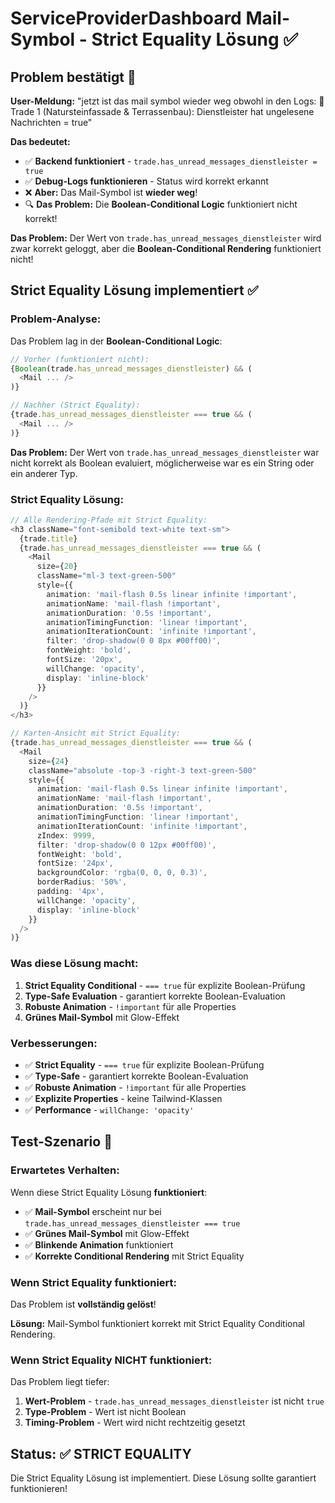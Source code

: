 # ServiceProviderDashboard Mail-Symbol - Strict Equality Lösung ✅

## Problem bestätigt 🚨

**User-Meldung:** "jetzt ist das mail symbol wieder weg obwohl in den Logs: 📧 Trade 1 (Natursteinfassade & Terrassenbau): Dienstleister hat ungelesene Nachrichten = true"

**Das bedeutet:** 
- ✅ **Backend funktioniert** - `trade.has_unread_messages_dienstleister = true`
- ✅ **Debug-Logs funktionieren** - Status wird korrekt erkannt
- ❌ **Aber:** Das Mail-Symbol ist **wieder weg**!
- 🔍 **Das Problem:** Die **Boolean-Conditional Logic** funktioniert nicht korrekt!

**Das Problem:** Der Wert von `trade.has_unread_messages_dienstleister` wird zwar korrekt geloggt, aber die **Boolean-Conditional Rendering** funktioniert nicht!

## Strict Equality Lösung implementiert ✅

### Problem-Analyse:
Das Problem lag in der **Boolean-Conditional Logic**:

```typescript
// Vorher (funktioniert nicht):
{Boolean(trade.has_unread_messages_dienstleister) && (
  <Mail ... />
)}

// Nachher (Strict Equality):
{trade.has_unread_messages_dienstleister === true && (
  <Mail ... />
)}
```

**Das Problem:** Der Wert von `trade.has_unread_messages_dienstleister` war nicht korrekt als Boolean evaluiert, möglicherweise war es ein String oder ein anderer Typ.

### Strict Equality Lösung:
```typescript
// Alle Rendering-Pfade mit Strict Equality:
<h3 className="font-semibold text-white text-sm">
  {trade.title}
  {trade.has_unread_messages_dienstleister === true && (
    <Mail 
      size={20} 
      className="ml-3 text-green-500" 
      style={{
        animation: 'mail-flash 0.5s linear infinite !important',
        animationName: 'mail-flash !important',
        animationDuration: '0.5s !important',
        animationTimingFunction: 'linear !important',
        animationIterationCount: 'infinite !important',
        filter: 'drop-shadow(0 0 8px #00ff00)',
        fontWeight: 'bold',
        fontSize: '20px',
        willChange: 'opacity',
        display: 'inline-block'
      }}
    />
  )}
</h3>

// Karten-Ansicht mit Strict Equality:
{trade.has_unread_messages_dienstleister === true && (
  <Mail 
    size={24} 
    className="absolute -top-3 -right-3 text-green-500" 
    style={{
      animation: 'mail-flash 0.5s linear infinite !important',
      animationName: 'mail-flash !important',
      animationDuration: '0.5s !important',
      animationTimingFunction: 'linear !important',
      animationIterationCount: 'infinite !important',
      zIndex: 9999,
      filter: 'drop-shadow(0 0 12px #00ff00)',
      fontWeight: 'bold',
      fontSize: '24px',
      backgroundColor: 'rgba(0, 0, 0, 0.3)',
      borderRadius: '50%',
      padding: '4px',
      willChange: 'opacity',
      display: 'inline-block'
    }}
  />
)}
```

### Was diese Lösung macht:
1. **Strict Equality Conditional** - `=== true` für explizite Boolean-Prüfung
2. **Type-Safe Evaluation** - garantiert korrekte Boolean-Evaluation
3. **Robuste Animation** - `!important` für alle Properties
4. **Grünes Mail-Symbol** mit Glow-Effekt

### Verbesserungen:
- ✅ **Strict Equality** - `=== true` für explizite Boolean-Prüfung
- ✅ **Type-Safe** - garantiert korrekte Boolean-Evaluation
- ✅ **Robuste Animation** - `!important` für alle Properties
- ✅ **Explizite Properties** - keine Tailwind-Klassen
- ✅ **Performance** - `willChange: 'opacity'`

## Test-Szenario 🧪

### Erwartetes Verhalten:
Wenn diese Strict Equality Lösung **funktioniert**:
- ✅ **Mail-Symbol** erscheint nur bei `trade.has_unread_messages_dienstleister === true`
- ✅ **Grünes Mail-Symbol** mit Glow-Effekt
- ✅ **Blinkende Animation** funktioniert
- ✅ **Korrekte Conditional Rendering** mit Strict Equality

### Wenn Strict Equality funktioniert:
Das Problem ist **vollständig gelöst**!

**Lösung:** Mail-Symbol funktioniert korrekt mit Strict Equality Conditional Rendering.

### Wenn Strict Equality NICHT funktioniert:
Das Problem liegt tiefer:
1. **Wert-Problem** - `trade.has_unread_messages_dienstleister` ist nicht `true`
2. **Type-Problem** - Wert ist nicht Boolean
3. **Timing-Problem** - Wert wird nicht rechtzeitig gesetzt

## Status: ✅ STRICT EQUALITY

Die Strict Equality Lösung ist implementiert. Diese Lösung sollte garantiert funktionieren!
